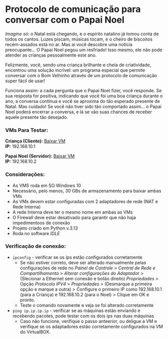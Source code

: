 # Protocolo de comunicação para conversar com o Papai Noel

*Imagine só:* o Natal está chegando, e o espírito natalino já tomou conta de todos os cantos. Luzes piscam, músicas tocam, e o cheiro de biscoitos recém-assados está no ar. Mas aí você descobre uma notícia preocupante... O Papai Noel pegou um resfriado! Isso mesmo, ele não pode atender as crianças pessoalmente este ano.

Felizmente, você, sendo uma criança brilhante e cheia de criatividade, encontrou uma solução incrível: um programa especial que permite conversar com o Bom Velhinho através de um protocolo de comunicação super fácil de usar!

Funciona assim: a cada pergunta que o Papai Noel fizer, você responde. Se sua resposta for positiva, indicando que você foi uma boa criança durante o ano, a conversa continua e você se aproxima do tão esperado presente de Natal. Mas cuidado! Se você não tiver sido tão comportado assim... o Papai Noel poderá encerrar a conversa, e lá se vão suas chances de receber aquele presente tão desejado.

### VMs Para Testar:

**Criança (Cliente):** <a href="#">Baixar VM</a> <br>
**IP:** 192.168.10.1

**Papai Noel (Servidor):** <a href="#">Baixar VM</a> <br>
**IP:** 192.168.10.2

### Considerações:

* As VMS roda em SO Windows 10
* Necessário, pelo menos, 30 GBs de armazenamento para baixar ambas VMs
* As VMs devem estar configuradas com 2 adaptadores de rede (NAT e Rede Interna)
* A rede Interna deve ter o mesmo nome em ambas as VMs
* O Firewall deve estar desativado para garantir que não haja impedimentoos de conexão
* Projeto criado em Python v.3.13
* Roda no software *IDLE*

### Verificação de conexão:

* ``` ipconfig ``` - verificar se os ips estão configurados corretamente
  * Se não estiver correto, deve ser alterado manualmente pelas configurações de rede no *Painel de Controle* > *Central de Rede e Compartilhamento* > *Alterar configurações do Adaptador* > (Slecionar a Ethernet sem conexão e botão direito) *Propriedades* > Opção *Protocolo IPV4* > *Propriedades* > (Desmarque a primeira opção e marque a outra) > Configure o primeiro IP como 192.168.10.1 (para a Criança) e 192.168.10.2 (para o Noel) > Clique em OK e pronto.
  * Teste o comando novamente e veja se foi alterado corretamente
* ``` ping ip.ip.ip.ip ``` - verificar se as máquinas estão enviando e recebendo pacotes, pode testar com os dois ips nas duas máquinas
  * Caso não funcione, verifique o passo anteerior, ou deligue a VM e verifique se os adaptadores estão corretamente configurados na VM do VirtualBOX.  
